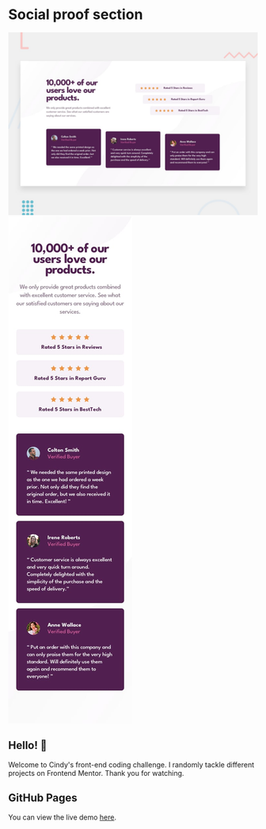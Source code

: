 # Social proof section

![Design preview for the Social proof section coding challenge](./design/desktop-preview.jpg) ![mobile-design](./design/mobile-design.jpg)

## Hello! 👋
Welcome to Cindy's front-end coding challenge. I randomly tackle different projects on Frontend Mentor. Thank you for watching.

## GitHub Pages
You can view the live demo [here](https://mayihsuan.github.io/social-proof-section-master/).
